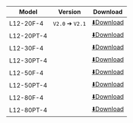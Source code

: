 | Model   | Version          | Download                                                                                         |
| ------------- | --------------- | -------------------------------------------------------------------------------------------- |
| L12-20F-4   | `V2.0` ➔ `V2.1`  | [⬇️Download](https://drive.google.com/file/d/1ze6iFfz4W42h1xqof88he4dA7NZaTZcT/view?usp=sharing) |
| L12-20PT-4  |                 | [⬇️Download](https://drive.google.com/file/d/13nhzSEwiVgjvATNafpX9d6leImfI_ijV/view?usp=sharing) |
| L12-30F-4   |                 | [⬇️Download](https://drive.google.com/file/d/1145lHZ7o6bwHjAmlin9wA-CAky0a579y/view?usp=sharing) |
| L12-30PT-4  |                 | [⬇️Download](https://drive.google.com/file/d/1rvJZYYlbBw3UuYxo6h4K4o6Sb16LiclX/view?usp=sharing) |
| L12-50F-4   |                 | [⬇️Download](https://drive.google.com/file/d/1INf5kbq7rqmfVPsyX5PR210VMytt94Um/view?usp=sharing) |
| L12-50PT-4  |                 | [⬇️Download](https://drive.google.com/file/d/15EpyUb4IMsqEyrv7zC2ATxJzqidTcIZu/view?usp=sharing) |
| L12-80F-4  |                 | [⬇️Download](https://drive.google.com/file/d/1HH6qj2IKjAFjjx5-mZ7B7Fw5ug4aGLrV/view?usp=sharing) |
| L12-80PT-4 |                 | [⬇️Download](https://drive.google.com/file/d/1d309vwVi4bo0cpJihCvarpM1ljc5rBQ_/view?usp=sharing) |






